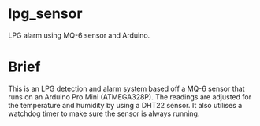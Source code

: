 # lpg_sensor
LPG alarm using MQ-6 sensor and Arduino.

# Brief
This is an LPG detection and alarm system based off a MQ-6 sensor that runs on an Arduino Pro Mini (ATMEGA328P). The readings are adjusted for the temperature and humidity by using a DHT22 sensor. It also utilises a watchdog timer to make sure the sensor is always running.
